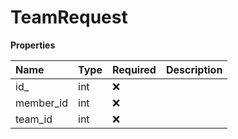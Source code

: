 # TeamRequest

**Properties**

| Name      | Type | Required | Description |
| :-------- | :--- | :------- | :---------- |
| id\_      | int  | ❌       |             |
| member_id | int  | ❌       |             |
| team_id   | int  | ❌       |             |

<!-- This file was generated by liblab | https://liblab.com/ -->
